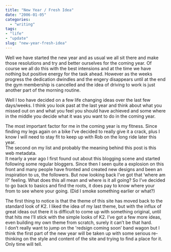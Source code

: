 ```yaml
---
title: "New Year / Fresh Idea"
date: "2006-01-05"
categories: 
  - "writing"
tags:
- "life"
- "update"
slug: "new-year-fresh-idea"
---
```


Well we have started the new year and as usual we all sit there and make those resolutions and try and better ourselves for the coming year. Of course we all do this with the best intensions and at the time we have nothing but positive energy for the task ahead. However as the weeks progress the dedication dwindles and the engery disappears until at the end the gym membership is cancelled and the idea of driving to work is just another part of the morning routine.
  
Well I too have decided on a few life changing ideas over the last few days/weeks. I think you look past at the last year and think about what you missed out on and what you feel you should have achieved and some where in the middle you decide what it was you want to do in the coming year.
  
The most important factor for me in the coming year is my fitness. Since finding my legs again on a bike I’ve decided to really give it a crack, plus I know I will need to stay fit to keep up with Rob on the long ride later this year.  
The second on my list and probably the meaning behind this post is this web metadata.  
It nearly a year ago I first found out about this blogging scene and started following some regular bloggers. Since then I seen quite a explosion on this front and many people have fronted and created new designs and been an inspiration to us, the followers. But now looking back I’ve got that ‘where am I?’ feeling. What does this all mean and where is it all going? So I’ve decided to go back to basics and find the roots, it does pay to know where your from to see where your going. (Did I smoke something earlier or what?)
  
The first thing to notice is that the theme of this site has moved back to the standard look of K2. I liked the idea of my last theme, but with the influx of great ideas out there it is difficult to come up with something original, until that hits me I’ll stick with the simple looks of K2. I’ve got a few more ideas, even building my own theme from scratch, surely it can’t be that hard.  
I don’t really want to jump on the 'redsign coming soon’ band wagon but I think the first part of the new year will be taken up with some serious re-thinking on the style and content of the site and trying to find a place for it. Only time will tell.
